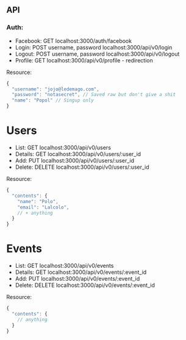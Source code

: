 ## API


### Auth:
- Facebook: GET localhost:3000/auth/facebook
- Login: POST username, password localhost:3000/api/v0/login
- Logout: POST username, password localhost:3000/api/v0/logout
- Profile: GET localhost:3000/api/v0/profile - redirection


Resource:
```js
{
  "username": "jojo@ledemago.com",
  "password": "notasecret", // Saved raw but don't give a shit
  "name": "Popol" // Singup only
}
```

# Users
- List: GET localhost:3000/api/v0/users
- Details: GET localhost:3000/api/v0/users/:user_id
- Add: PUT localhost:3000/api/v0/users/:user_id
- Delete: DELETE localhost:3000/api/v0/users/:user_id

Resource:
```js
{
  "contents": {
    "name": "Polo",
    "email": "Lalcolo",
    // + anything
  }
}
```

# Events
- List: GET localhost:3000/api/v0/events
- Details: GET localhost:3000/api/v0/events/:event_id
- Add: PUT localhost:3000/api/v0/events/:event_id
- Delete: DELETE localhost:3000/api/v0/events/:event_id

Resource:
```js
{
  "contents": {
    // anything
  }
}
```
